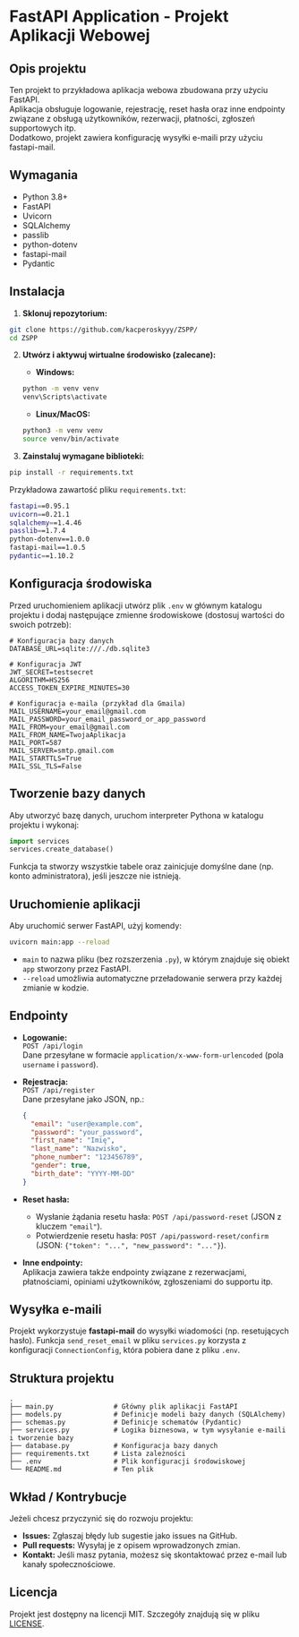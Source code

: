# FastAPI Application - Projekt Aplikacji Webowej

## Opis projektu

Ten projekt to przykładowa aplikacja webowa zbudowana przy użyciu FastAPI.  
Aplikacja obsługuje logowanie, rejestrację, reset hasła oraz inne endpointy związane z obsługą użytkowników, rezerwacji, płatności, zgłoszeń supportowych itp.  
Dodatkowo, projekt zawiera konfigurację wysyłki e-maili przy użyciu fastapi-mail.

## Wymagania

- Python 3.8+
- FastAPI
- Uvicorn
- SQLAlchemy
- passlib
- python-dotenv
- fastapi-mail
- Pydantic

## Instalacja

1. **Sklonuj repozytorium:**
```bash
git clone https://github.com/kacperoskyyy/ZSPP/
cd ZSPP
```

2. **Utwórz i aktywuj wirtualne środowisko (zalecane):**

   - **Windows:**
   ```bash
   python -m venv venv
   venv\Scripts\activate
   ```

   - **Linux/MacOS:**
   ```bash
   python3 -m venv venv
   source venv/bin/activate
   ```

3. **Zainstaluj wymagane biblioteki:**
```bash
pip install -r requirements.txt
```

Przykładowa zawartość pliku `requirements.txt`:
```bash
fastapi==0.95.1
uvicorn==0.21.1
sqlalchemy==1.4.46
passlib==1.7.4
python-dotenv==1.0.0
fastapi-mail==1.0.5
pydantic==1.10.2
```

## Konfiguracja środowiska

Przed uruchomieniem aplikacji utwórz plik `.env` w głównym katalogu projektu i dodaj następujące zmienne środowiskowe (dostosuj wartości do swoich potrzeb):

```env
# Konfiguracja bazy danych
DATABASE_URL=sqlite:///./db.sqlite3

# Konfiguracja JWT
JWT_SECRET=testsecret
ALGORITHM=HS256
ACCESS_TOKEN_EXPIRE_MINUTES=30

# Konfiguracja e-maila (przykład dla Gmaila)
MAIL_USERNAME=your_email@gmail.com
MAIL_PASSWORD=your_email_password_or_app_password
MAIL_FROM=your_email@gmail.com
MAIL_FROM_NAME=TwojaAplikacja
MAIL_PORT=587
MAIL_SERVER=smtp.gmail.com
MAIL_STARTTLS=True
MAIL_SSL_TLS=False
```

## Tworzenie bazy danych

Aby utworzyć bazę danych, uruchom interpreter Pythona w katalogu projektu i wykonaj:

```python
import services
services.create_database()
```

Funkcja ta stworzy wszystkie tabele oraz zainicjuje domyślne dane (np. konto administratora), jeśli jeszcze nie istnieją.

## Uruchomienie aplikacji

Aby uruchomić serwer FastAPI, użyj komendy:

```bash
uvicorn main:app --reload
```

- `main` to nazwa pliku (bez rozszerzenia `.py`), w którym znajduje się obiekt `app` stworzony przez FastAPI.
- `--reload` umożliwia automatyczne przeładowanie serwera przy każdej zmianie w kodzie.

## Endpointy

- **Logowanie:**  
  `POST /api/login`  
  Dane przesyłane w formacie `application/x-www-form-urlencoded` (pola `username` i `password`).

- **Rejestracja:**  
  `POST /api/register`  
  Dane przesyłane jako JSON, np.:
  ```json
  {
    "email": "user@example.com",
    "password": "your_password",
    "first_name": "Imię",
    "last_name": "Nazwisko",
    "phone_number": "123456789",
    "gender": true,
    "birth_date": "YYYY-MM-DD"
  }
  ```

- **Reset hasła:**  
  - Wysłanie żądania resetu hasła: `POST /api/password-reset` (JSON z kluczem `"email"`).
  - Potwierdzenie resetu hasła: `POST /api/password-reset/confirm` (JSON: `{"token": "...", "new_password": "..."}`).

- **Inne endpointy:**  
  Aplikacja zawiera także endpointy związane z rezerwacjami, płatnościami, opiniami użytkowników, zgłoszeniami do supportu itp.

## Wysyłka e-maili

Projekt wykorzystuje **fastapi-mail** do wysyłki wiadomości (np. resetujących hasło). Funkcja `send_reset_email` w pliku `services.py` korzysta z konfiguracji `ConnectionConfig`, która pobiera dane z pliku `.env`.

## Struktura projektu

```
.
├── main.py               # Główny plik aplikacji FastAPI
├── models.py             # Definicje modeli bazy danych (SQLAlchemy)
├── schemas.py            # Definicje schematów (Pydantic)
├── services.py           # Logika biznesowa, w tym wysyłanie e-maili i tworzenie bazy
├── database.py           # Konfiguracja bazy danych
├── requirements.txt      # Lista zależności
├── .env                  # Plik konfiguracji środowiskowej
└── README.md             # Ten plik
```

## Wkład / Kontrybucje

Jeżeli chcesz przyczynić się do rozwoju projektu:

- **Issues:** Zgłaszaj błędy lub sugestie jako issues na GitHub.
- **Pull requests:** Wysyłaj je z opisem wprowadzonych zmian.
- **Kontakt:** Jeśli masz pytania, możesz się skontaktować przez e-mail lub kanały społecznościowe.

## Licencja

Projekt jest dostępny na licencji MIT. Szczegóły znajdują się w pliku [LICENSE](LICENSE).
